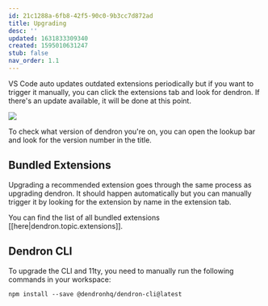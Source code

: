 ```yaml
---
id: 21c1288a-6fb8-42f5-90c0-9b3cc7d872ad
title: Upgrading
desc: ''
updated: 1631833309340
created: 1595010631247
stub: false
nav_order: 1.1
---
```

VS Code auto updates outdated extensions periodically but if you want to trigger it manually, you can click the extensions tab and look for dendron. If there's an update available, it will be done at this point.

<a href="https://www.loom.com/share/796a10cab7204733877e7f708b6aaaca">
<img style="" src="https://cdn.loom.com/sessions/thumbnails/796a10cab7204733877e7f708b6aaaca-with-play.gif"> 
</a>

To check what version of dendron you're on, you can open the lookup bar and look for the version number in the title. 

## Bundled Extensions

Upgrading a recommended extension goes through the same process as upgrading dendron. It should happen automatically but you can manually trigger it by looking for the extension by name in the extension tab. 

You can find the list of all bundled extensions [[here|dendron.topic.extensions]].

## Dendron CLI 

To upgrade the CLI and 11ty, you need to manually run the following commands in your workspace:

```
npm install --save @dendronhq/dendron-cli@latest
```

